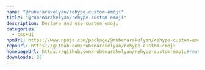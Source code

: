 ```yaml
---
name: "@rubenarakelyan/rehype-custom-emoji"
title: "@rubenarakelyan/rehype-custom-emoji"
description: Declare and use custom emoji
categories:
  - css+ui
npmUrl: https://www.npmjs.com/package/@rubenarakelyan/rehype-custom-emoji
repoUrl: https://github.com/rubenarakelyan/rehype-custom-emoji
homepageUrl: https://github.com/rubenarakelyan/rehype-custom-emoji#readme
downloads: 26
---
```

